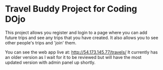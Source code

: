 # Travel Buddy Project for Coding DOjo

This project allows you register and login to a page where you can add future trips and see any trips that you have created. It also allows you to see other people's trips and 'join' them.

You can see the web app live at: http://54.173.145.77/travels/
It currently has an older version as I wait for it to be reviewed but will have the most updated version with admin panel up shortly.
